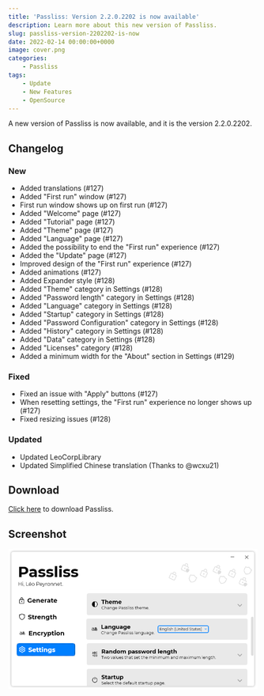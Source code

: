 ```yaml
---
title: 'Passliss: Version 2.2.0.2202 is now available'
description: Learn more about this new version of Passliss.
slug: passliss-version-2202202-is-now
date: 2022-02-14 00:00:00+0000
image: cover.png
categories:
    - Passliss
tags:
    - Update
    - New Features
    - OpenSource
---
```

A new version of Passliss is now available, and it is the version 2.2.0.2202.

## Changelog
### New
- Added translations (#127)
- Added "First run" window (#127)
- First run window shows up on first run (#127)
- Added "Welcome" page (#127)
- Added "Tutorial" page (#127)
- Added "Theme" page (#127)
- Added "Language" page (#127)
- Added the possibility to end the "First run" experience (#127)
- Added the "Update" page (#127)
- Improved design of the "First run" experience (#127)
- Added animations (#127)
- Added Expander style (#128)
- Added "Theme" category in Settings (#128)
- Added "Password length" category in Settings (#128)
- Added "Language" category in Settings (#128)
- Added "Startup" category in Settings (#128)
- Added "Password Configuration" category in Settings (#128)
- Added "History" category in Settings (#128)
- Added "Data" category in Settings (#128)
- Added "Licenses" category (#128)
- Added a minimum width for the "About" section in Settings (#129)
### Fixed
- Fixed an issue with "Apply" buttons (#127)
- When resetting settings, the "First run" experience no longer shows up (#127)
- Fixed resizing issues (#128)
### Updated
- Updated LeoCorpLibrary
- Updated Simplified Chinese translation (Thanks to @wcxu21)

## Download

[Click here](https://tinyurl.com/Passliss) to download Passliss.

## Screenshot
![The "Settings" page of Passliss.](cover.png)